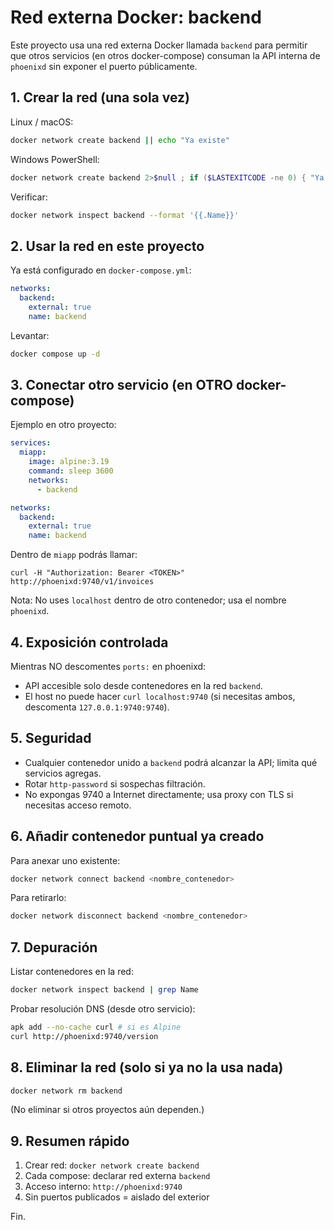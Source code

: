 # Red externa Docker: backend

Este proyecto usa una red externa Docker llamada `backend` para permitir que otros servicios (en otros docker-compose) consuman la API interna de `phoenixd` sin exponer el puerto públicamente.

## 1. Crear la red (una sola vez)

Linux / macOS:
```bash
docker network create backend || echo "Ya existe"
```

Windows PowerShell:
```powershell
docker network create backend 2>$null ; if ($LASTEXITCODE -ne 0) { "Ya existe" }
```

Verificar:
```bash
docker network inspect backend --format '{{.Name}}'
```

## 2. Usar la red en este proyecto

Ya está configurado en `docker-compose.yml`:
```yaml
networks:
  backend:
    external: true
    name: backend
```

Levantar:
```bash
docker compose up -d
```

## 3. Conectar otro servicio (en OTRO docker-compose)

Ejemplo en otro proyecto:
```yaml
services:
  miapp:
    image: alpine:3.19
    command: sleep 3600
    networks:
      - backend

networks:
  backend:
    external: true
    name: backend
```

Dentro de `miapp` podrás llamar:
```
curl -H "Authorization: Bearer <TOKEN>" http://phoenixd:9740/v1/invoices
```

Nota: No uses `localhost` dentro de otro contenedor; usa el nombre `phoenixd`.

## 4. Exposición controlada

Mientras NO descomentes `ports:` en phoenixd:
- API accesible solo desde contenedores en la red `backend`.
- El host no puede hacer `curl localhost:9740` (si necesitas ambos, descomenta `127.0.0.1:9740:9740`).

## 5. Seguridad

- Cualquier contenedor unido a `backend` podrá alcanzar la API; limita qué servicios agregas.
- Rotar `http-password` si sospechas filtración.
- No expongas 9740 a Internet directamente; usa proxy con TLS si necesitas acceso remoto.

## 6. Añadir contenedor puntual ya creado

Para anexar uno existente:
```bash
docker network connect backend <nombre_contenedor>
```

Para retirarlo:
```bash
docker network disconnect backend <nombre_contenedor>
```

## 7. Depuración

Listar contenedores en la red:
```bash
docker network inspect backend | grep Name
```

Probar resolución DNS (desde otro servicio):
```bash
apk add --no-cache curl # si es Alpine
curl http://phoenixd:9740/version
```

## 8. Eliminar la red (solo si ya no la usa nada)

```bash
docker network rm backend
```

(No eliminar si otros proyectos aún dependen.)

## 9. Resumen rápido

1. Crear red: `docker network create backend`
2. Cada compose: declarar red externa `backend`
3. Acceso interno: `http://phoenixd:9740`
4. Sin puertos publicados = aislado del exterior

Fin.